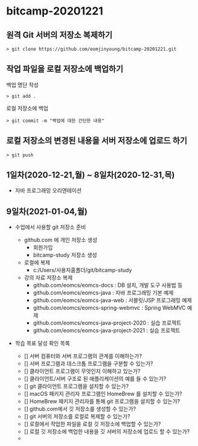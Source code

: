 # bitcamp-20201221

## 원격 Git 서버의 저장소 복제하기

```
> git clone https://github.com/eomjinyoung/bitcamp-20201221.git
```

## 작업 파일을 로컬 저장소에 백업하기

백업 명단 작성
```
> git add .
```

로컬 저장소에 백업
```
> git commit -m "백업에 대한 간단한 내용"
```

## 로컬 저장소의 변경된 내용을 서버 저장소에 업로드 하기

```
> git push
```

## 1일차(2020-12-21,월) ~ 8일차(2020-12-31,목)

- 자바 프로그래밍 오리엔테이션

## 9일차(2021-01-04,월)

- 수업에서 사용할 git 저장소 준비
    - github.com 에 개인 저장소 생성
        - 회원가입
        - bitcamp-study 저장소 생성
    - 로컬에 복제
        - c:/Users/사용자홈폴더/git/bitcamp-study 
    - 강의 자료 저장소 복제
        - github.com/eomcs/eomcs-docs : DB 설치, 개발 도구 사용법 등
        - github.com/eomcs/eomcs-java : 자바 프로그래밍 기본 예제
        - github.com/eomcs/eomcs-java-web : 서블릿/JSP 프로그래밍 예제
        - github.com/eomcs/eomcs-spring-webmvc : Spring WebMVC 예제
        - github.com/eomcs/eomcs-java-project-2020 : 실습 프로젝트
        - github.com/eomcs/eomcs-java-project-2021 : 실습 프로젝트

- 학습 목표 달성 확인 목록
    - [] 서버 컴퓨터와 서버 프로그램의 관계를 이해하는가?
    - [] 서버 프로그램과 데스크톱 프로그램을 구분할 수 있는가?
    - [] 클라이언트 프로그램이 무엇인지 이해하고 있는가?
    - [] 클라이언트/서버 구조로 된 애플리케이션의 예를 들 수 있는가?
    - [] git 클라이언트 프로그램을 설치할 수 있는가?
    - [] macOS 패키지 관리자 프로그램인 HomeBrew 를 설치할 수 있는가?
    - [] HomeBrew 패키지 관리자를 통해 git 프로그램을 설치할 수 있는가?
    - [] github.com에서 깃 저장소를 생성할 수 있는가?
    - [] git 서버의 저장소를 로컬로 복제할 수 있는가?
    - [] 로컬에서 작업한 파일을 로컬 깃 저장소에 백업할 수 있는가?
    - [] 로컬 깃 저장소에 백업한 내용을 깃 서버의 저장소에 업로드 할 수 있는가?
    - 